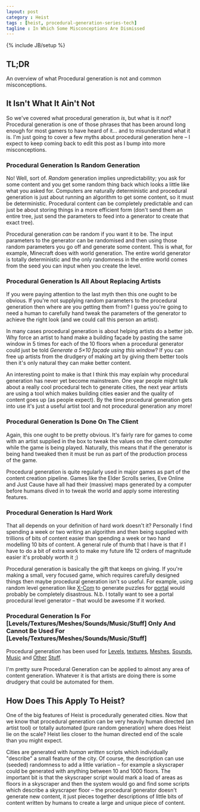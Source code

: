 ```yaml
---
layout: post
category : Heist
tags : [heist, procedural-generation-series-tech]
tagline : In Which Some Misconceptions Are Dismissed
---
```

{% include JB/setup %}


## TL;DR

An overview of what Procedural generation is not and common misconceptions.

## It Isn't What It Ain't Not

So we've covered what procedural generation *is*, but what is it *not*? Procedural generation is one of those phrases that has been around long enough for most gamers to have heard of it... and to misunderstand what it is. I'm just going to cover a few myths about procedural generation here – I expect to keep coming back to edit this post as I bump into more misconceptions.

### Procedural Generation Is Random Generation

No! Well, sort of. _Random_ generation implies unpredictability; you ask for some content and you get some random thing back which looks a little like what you asked for. Computers are naturally deterministic and procedural generation is just about running an algorithm to get some content, so it must be deterministic. Procedural content can be completely predictable and can just be about storing things in a more efficient form (don't send them an entire tree, just send the parameters to feed into a generator to create that exact tree).

Procedural generation _can_ be random if you want it to be. The input parameters to the generator can be randomised and then using those random parameters you go off and generate some content. This is what, for example, Minecraft does with world generation. The entire world generator is totally deterministic and the only randomness in the entire world comes from the seed you can input when you create the level.

### Procedural Generation Is All About Replacing Artists

If you were paying attention to the last myth then this one ought to be obvious. If you're not supplying random parameters to the procedural generation then where are you getting them from? I guess you're going to need a human to carefully hand tweak the parameters of the generator to achieve the right look (and we could call this person an artist).

In many cases procedural generation is about helping artists do a better job. Why force an artist to hand make a building façade by pasting the same window in 5 times for each of the 10 floors when a procedural generator could just be told *Generate a 5×10 façade using this window*? If you can free up artists from the drudgery of making art by giving them better tools then it's only natural they can make better content.

An interesting point to make is that I think this may explain why procedural generation has never yet become mainstream. One year people might talk about a really cool procedural tech to generate cities, the next year artists are using a tool which makes building cities easier and the quality of content goes up (as people expect). By the time procedural generation gets into use it's just a useful artist tool and not procedural generation any more!

### Procedural Generation Is Done On The Client

Again, this one ought to be pretty obvious. It's fairly rare for games to come with an artist supplied in the box to tweak the values on the client computer while the game is being played. Naturally, this means that if the generator is being hand tweaked then it must be run as part of the production process of the game.

Procedural generation is quite regularly used in major games as part of the content creation pipeline. Games like the Elder Scrolls series, Eve Online and Just Cause have all had their (massive) maps generated by a computer before humans dived in to tweak the world and apply some interesting features.

### Procedural Generation Is Hard Work

That all depends on your definition of hard work doesn't it? Personally I find spending a week or two writing an algorithm and then being supplied with trillions of bits of content easier than spending a week or two hand modelling 10 bits of content. A general rule of thumb that I have is that if I have to do a bit of extra work to make my future life 12 orders of magnitude easier it's probably worth it ;)

Procedural generation is basically the gift that keeps on giving. If you're making a small, very focused game, which requires carefully designed things then maybe procedural generation isn't so useful. For example, using random level generation like [X-Com](http://en.wikipedia.org/wiki/X-COM) to generate puzzles for [portal](http://en.wikipedia.org/wiki/Portal_(video_game)) would probably be completely disastrous. N.b. I totally want to see a portal procedural level generator – that would be awesome if it worked.

### Procedural Generation Is For [Levels/Textures/Meshes/Sounds/Music/Stuff] Only And Cannot Be Used For [Levels/Textures/Meshes/Sounds/Music/Stuff]

Procedural generation has been used for [Levels](http://images.wikia.com/justcause/images/9/9d/Just_Cause_(1)_map.png), [textures](http://powet.tv/powetblog/wp-content/uploads/2007/06/kreiger.jpg), [Meshes](http://www.esri.com/news/releases/11-4qtr/images/esri-releases-new-version-of-cityengine-lg.jpg), [Sounds](http://www.superflashbros.net/as3sfxr/), [Music](http://tones.wolfram.com/generate/) and [Other](http://left4dead.wikia.com/wiki/The_Director) [Stuff](http://www.youtube.com/watch?v=_xAYkPVOTbc).

I'm pretty sure Procedural Generation can be applied to almost any area of content generation. Whatever it is that artists are doing there is some drudgery that could be automated for them.

## How Does This Apply To Heist?

One of the big features of Heist is procedurally generated cities. Now that we know that procedural generation can be very heavily human directed (an artist tool) or totally automated (pure random generation) where does Heist lie on the scale? Heist lies closer to the human directed end of the scale than you might expect.

Cities are generated with _human written_ scripts which individually "describe" a small feature of the city. Of course, the description can use (seeded) randomness to add a little variation – for example a skyscraper could be generated with anything between 10 and 1000 floors. The important bit is that the skyscraper script would mark a load of areas as floors in a skyscraper and then the system would go and find some scripts which describe a skyscraper floor – the procedural generator doesn't generate new content, it just pieces together descriptions of little bits of content written by humans to create a large and unique piece of content.